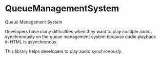 # QueueManagementSystem
Queue Management System

Developers have many difficulties when they want to play multiple audio synchronously on the queue management system because audio playback in HTML is asynchronous.

This library helps developers to play audio synchronously.
